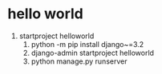 # hello world
1. startproject helloworld
   1. python -m pip install django~=3.2
   2. django-admin startproject helloworld
   3. python manage.py runserver
   